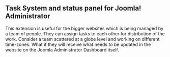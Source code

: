 Task System and status panel for Joomla! Administrator
-----

This extension is useful for the bigger websites which is being managed by a team of people.
They can assign tasks to each other for distribution of the work. Consider a team scattered at
a globe level and working on different time-zones. What if they will receive what needs to be
updated in the website on the Joomla Administrator Dashboard itself.
